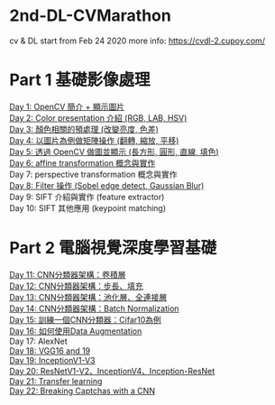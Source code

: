 # 2nd-DL-CVMarathon
cv & DL start from Feb 24 2020
more info: https://cvdl-2.cupoy.com/
# Part 1 基礎影像處理
<a href=https://github.com/jasonliu1990/2nd-DL-CVMarathon/blob/master/homework/Day001_HW.ipynb>Day 1: OpenCV 簡介 + 顯示圖片</a></br>
<a href=https://github.com/jasonliu1990/2nd-DL-CVMarathon/blob/master/homework/Day002_HW.ipynb>Day 2: Color presentation 介紹 (RGB, LAB, HSV)</a></br>
<a href=https://github.com/jasonliu1990/2nd-DL-CVMarathon/blob/master/homework/Day003_HW.ipynb>Day 3: 顏色相關的預處理 (改變亮度, 色差)</a></br>
<a href=https://github.com/jasonliu1990/2nd-DL-CVMarathon/blob/master/homework/Day004_HW.ipynb>Day 4: 以圖片為例做矩陣操作 (翻轉, 縮放, 平移)</a></br>
<a href=https://github.com/jasonliu1990/2nd-DL-CVMarathon/blob/master/homework/Day005_HW.ipynb>Day 5: 透過 OpenCV 做圖並顯示 (長方形, 圓形, 直線, 填色)</a></br>
<a href=https://github.com/jasonliu1990/2nd-DL-CVMarathon/blob/master/homework/Day006_HW.ipynb>Day 6: affine transformation 概念與實作</a></br>
<a>Day 7: perspective transformation 概念與實作</a></br>
<a href=https://github.com/jasonliu1990/2nd-DL-CVMarathon/blob/master/homework/Day008_HW.ipynb>Day 8: Filter 操作 (Sobel edge detect, Gaussian Blur)</a></br>
<a>Day 9: SIFT 介紹與實作 (feature extractor)</a></br>
<a>Day 10: SIFT 其他應用 (keypoint matching)</a></br>
# Part 2 電腦視覺深度學習基礎
<a href=https://github.com/jasonliu1990/2nd-DL-CVMarathon/blob/master/homework/Day011_HW.ipynb>Day 11: CNN分類器架構：卷積層</a></br>
<a href=https://github.com/jasonliu1990/2nd-DL-CVMarathon/blob/master/homework/Day012_HW.ipynb>Day 12: CNN分類器架構：步長、填充</a></br>
<a href=https://github.com/jasonliu1990/2nd-DL-CVMarathon/blob/master/homework/Day013_HW.ipynb>Day 13: CNN分類器架構：池化層、全連接層</a></br>
<a href=https://github.com/jasonliu1990/2nd-DL-CVMarathon/blob/master/homework/Day014_HW.ipynb>Day 14: CNN分類器架構：Batch Normalization</a></br>
<a href=https://github.com/jasonliu1990/2nd-DL-CVMarathon/blob/master/homework/Day015_HW.ipynb>Day 15: 訓練一個CNN分類器：Cifar10為例</a></br>
<a href=https://github.com/jasonliu1990/2nd-DL-CVMarathon/blob/master/homework/Day016_HW.ipynb>Day 16: 如何使用Data Augmentation</a></br>
<a>Day 17: AlexNet</a></br>
<a href=https://github.com/jasonliu1990/2nd-DL-CVMarathon/blob/master/homework/Day018_HW.ipynb>Day 18: VGG16 and 19</a></br>
<a href=https://github.com/jasonliu1990/2nd-DL-CVMarathon/blob/master/homework/Day019_HW.ipynb>Day 19: InceptionV1-V3</a></br>
<a href=https://github.com/jasonliu1990/2nd-DL-CVMarathon/blob/master/homework/Day020_HW.ipynb>Day 20: ResNetV1-V2、InceptionV4、Inception-ResNet</a></br>
<a href=https://github.com/jasonliu1990/2nd-DL-CVMarathon/blob/master/homework/Day021_HW.ipynb>Day 21: Transfer learning</a></br>
<a href=https://github.com/jasonliu1990/2nd-DL-CVMarathon/blob/master/homework/Day022_HW.ipynb>Day 22: Breaking Captchas with a CNN</a></br>
